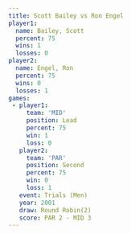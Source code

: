 ```yaml
---
title: Scott Bailey vs Ron Engel
player1:             
  name: Bailey, Scott
  percent: 75        
  wins: 1            
  losses: 0          
player2:             
  name: Engel, Ron   
  percent: 75        
  wins: 0            
  losses: 1          
games:
 - player1:        
     team: 'MID'   
     position: Lead
     percent: 75   
     win: 1        
     loss: 0       
   player2:          
     team: 'PAR'     
     position: Second
     percent: 75     
     win: 0          
     loss: 1         
   event: Trials (Men) 
   year: 2001          
   draw: Round Robin(2)
   score: PAR 2 - MID 3
---
```

